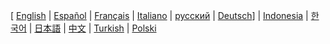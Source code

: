[ [English](https://github.com/aeternity/wiki/wiki/home)
| [Español](https://github.com/aeternity/wiki/wiki/[Spanish]-æternity-TOC)
| [Français](https://github.com/aeternity/wiki/wiki/[French]-æternity-TOC)
| [Italiano](https://github.com/aeternity/wiki/wiki/[Italian]-æternity-TOC)
| [русский](https://github.com/aeternity/wiki/wiki/[Russian]-æternity-TOC)
| [Deutsch](https://github.com/aeternity/wiki/wiki/[German]-æternity-TOC)]
| [Indonesia](https://github.com/aeternity/wiki/wiki/[Indonesia]-æternity-TOC)
| [한국어](https://github.com/aeternity/wiki/wiki/[Korean]-æternity-TOC)
| [日本語](https://github.com/aeternity/wiki/wiki/%C3%A6ternity-Wiki%E6%97%A5%E6%9C%AC%E8%AA%9E%E3%83%9B%E3%83%BC%E3%83%A0%5BJapanese%5D)
| [中文](https://github.com/aeternity/wiki/wiki/[Chinese]-æternity-TOC)
| [Turkish](https://github.com/aeternity/wiki/wiki/[Turkish]-æternity-TOC)
| [Polski](https://github.com/aeternity/wiki/wiki/%5BPolish%5D-aeternity-Home)